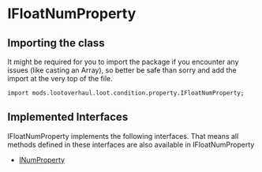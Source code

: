 # IFloatNumProperty

## Importing the class

It might be required for you to import the package if you encounter any issues (like casting an Array), so better be safe than sorry and add the import at the very top of the file.
```zenscript
import mods.lootoverhaul.loot.condition.property.IFloatNumProperty;
```


## Implemented Interfaces
IFloatNumProperty implements the following interfaces. That means all methods defined in these interfaces are also available in IFloatNumProperty

- [INumProperty](/mods/lootoverhaul/loot/condition/property/INumProperty)

